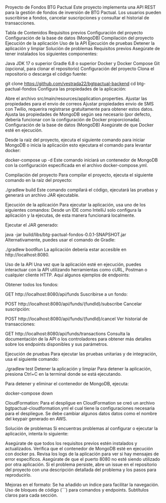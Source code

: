 Proyecto de Fondos BTG Pactual
Este proyecto implementa una API REST para la gestión de fondos de inversión de BTG Pactual. Los usuarios pueden suscribirse a fondos, cancelar suscripciones y consultar el historial de transacciones.

Tabla de Contenidos
Requisitos previos
Configuración del proyecto
Configuración de la base de datos (MongoDB)
Compilación del proyecto
Ejecución de la aplicación
Uso de la API
Ejecución de pruebas
Detener la aplicación y limpiar
Solución de problemas
Requisitos previos
Asegúrate de tener instalados los siguientes componentes:

Java JDK 17 o superior
Gradle 6.8 o superior
Docker y Docker Compose
Git (opcional, para clonar el repositorio)
Configuración del proyecto
Clona el repositorio o descarga el código fuente:

git clone https://github.com/vestrada22/bgtpactual-backend
cd btg-pactual-fondos
Configura las propiedades de la aplicación:

Abre el archivo src/main/resources/application.properties.
Ajustar las propiedades para el envio de correos
Ajustar propiedades envio de SMS con Twilio, requerira registrarse gratuitamente para obtener estos datos.
Ajusta las propiedades de MongoDB según sea necesario (por defecto, debería funcionar con la configuración de Docker proporcionada).
Configuración de la base de datos (MongoDB)
Asegúrate de que Docker esté en ejecución.

Desde la raíz del proyecto, ejecuta el siguiente comando para iniciar MongoDB o inicia la aplicación esto ejecutara el comando para levantar docker:

docker-compose up -d
Este comando iniciará un contenedor de MongoDB con la configuración especificada en el archivo docker-compose.yml.

Compilación del proyecto
Para compilar el proyecto, ejecuta el siguiente comando en la raíz del proyecto:

./gradlew build
Este comando compilará el código, ejecutará las pruebas y generará un archivo JAR ejecutable.

Ejecución de la aplicación
Para ejecutar la aplicación, usa uno de los siguientes comandos:
Desde un IDE como IntelliJ solo configura la aplicación y la ejecutas, de esta manera funcionará localmente.

Ejecutar el JAR generado:

java -jar build/libs/btg-pactual-fondos-0.0.1-SNAPSHOT.jar
Alternativamente, puedes usar el comando de Gradle:

./gradlew bootRun
La aplicación debería estar accesible en http://localhost:8080.

Uso de la API
Una vez que la aplicación esté en ejecución, puedes interactuar con la API utilizando herramientas como cURL, Postman o cualquier cliente HTTP. Aquí algunos ejemplos de endpoints:

Obtener todos los fondos:


GET http://localhost:8080/api/funds
Suscribirse a un fondo:

POST http://localhost:8080/api/funds/{fundId}/subscribe
Cancelar suscripción:

POST http://localhost:8080/api/funds/{fundId}/cancel
Ver historial de transacciones:

GET http://localhost:8080/api/funds/transactions
Consulta la documentación de la API o los controladores para obtener más detalles sobre los endpoints disponibles y sus parámetros.

Ejecución de pruebas
Para ejecutar las pruebas unitarias y de integración, usa el siguiente comando:

./gradlew test
Detener la aplicación y limpiar
Para detener la aplicación, presiona Ctrl+C en la terminal donde se está ejecutando.

Para detener y eliminar el contenedor de MongoDB, ejecuta:

docker-compose down

CloudFormation: Para el despligue en CloudFormation se creó un archivo bgtpactual-cloudformation.yml el cual tiene la configuraciones necesaria para el despliegue.
Se debe cambiar algunos datos datos como el nombre del keypair generado en AWS.


Solución de problemas
Si encuentras problemas al configurar o ejecutar la aplicación, intenta lo siguiente:

Asegúrate de que todos los requisitos previos estén instalados y actualizados.
Verifica que el contenedor de MongoDB esté en ejecución con docker ps.
Revisa los logs de la aplicación para ver si hay mensajes de error específicos.
Asegúrate de que el puerto 8080 no esté siendo utilizado por otra aplicación.
Si el problema persiste, abre un issue en el repositorio del proyecto con una descripción detallada del problema y los pasos para reproducirlo.

Mejoras en el formato:
Se ha añadido un índice para facilitar la navegación.
Uso de bloques de código (```) para comandos y endpoints.
Subtítulos claros para cada sección.